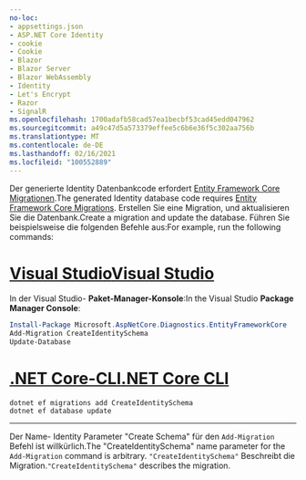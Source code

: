 ```yaml
---
no-loc:
- appsettings.json
- ASP.NET Core Identity
- cookie
- Cookie
- Blazor
- Blazor Server
- Blazor WebAssembly
- Identity
- Let's Encrypt
- Razor
- SignalR
ms.openlocfilehash: 1700adafb58cad57ea1becbf53cad45edd047962
ms.sourcegitcommit: a49c47d5a573379effee5c6b6e36f5c302aa756b
ms.translationtype: MT
ms.contentlocale: de-DE
ms.lasthandoff: 02/16/2021
ms.locfileid: "100552889"
---
```

<span data-ttu-id="57828-101">Der generierte Identity Datenbankcode erfordert [Entity Framework Core Migrationen](/ef/core/managing-schemas/migrations/).</span><span class="sxs-lookup"><span data-stu-id="57828-101">The generated Identity database code requires [Entity Framework Core Migrations](/ef/core/managing-schemas/migrations/).</span></span> <span data-ttu-id="57828-102">Erstellen Sie eine Migration, und aktualisieren Sie die Datenbank.</span><span class="sxs-lookup"><span data-stu-id="57828-102">Create a migration and update the database.</span></span> <span data-ttu-id="57828-103">Führen Sie beispielsweise die folgenden Befehle aus:</span><span class="sxs-lookup"><span data-stu-id="57828-103">For example, run the following commands:</span></span>

# <a name="visual-studio"></a>[<span data-ttu-id="57828-104">Visual Studio</span><span class="sxs-lookup"><span data-stu-id="57828-104">Visual Studio</span></span>](#tab/visual-studio)

<span data-ttu-id="57828-105">In der Visual Studio- **Paket-Manager-Konsole**:</span><span class="sxs-lookup"><span data-stu-id="57828-105">In the Visual Studio **Package Manager Console**:</span></span>

```powershell
Install-Package Microsoft.AspNetCore.Diagnostics.EntityFrameworkCore
Add-Migration CreateIdentitySchema
Update-Database
```

# <a name="net-core-cli"></a>[<span data-ttu-id="57828-106">.NET Core-CLI</span><span class="sxs-lookup"><span data-stu-id="57828-106">.NET Core CLI</span></span>](#tab/netcore-cli)

```dotnetcli
dotnet ef migrations add CreateIdentitySchema
dotnet ef database update
```

---

<span data-ttu-id="57828-107">Der Name- Identity Parameter "Create Schema" für den `Add-Migration` Befehl ist willkürlich.</span><span class="sxs-lookup"><span data-stu-id="57828-107">The "CreateIdentitySchema" name parameter for the `Add-Migration` command is arbitrary.</span></span> <span data-ttu-id="57828-108">`"CreateIdentitySchema"` Beschreibt die Migration.</span><span class="sxs-lookup"><span data-stu-id="57828-108">`"CreateIdentitySchema"` describes the migration.</span></span>
